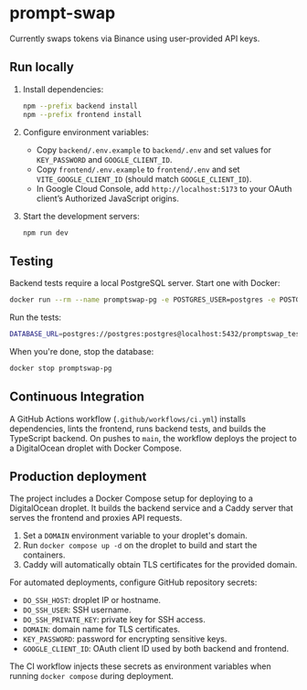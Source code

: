 # prompt-swap

Currently swaps tokens via Binance using user-provided API keys.

## Run locally

1. Install dependencies:

   ```bash
   npm --prefix backend install
   npm --prefix frontend install
   ```

2. Configure environment variables:

   - Copy `backend/.env.example` to `backend/.env` and set values for `KEY_PASSWORD` and `GOOGLE_CLIENT_ID`.
   - Copy `frontend/.env.example` to `frontend/.env` and set `VITE_GOOGLE_CLIENT_ID` (should match `GOOGLE_CLIENT_ID`).
   - In Google Cloud Console, add `http://localhost:5173` to your OAuth client’s Authorized JavaScript origins.

3. Start the development servers:

   ```bash
   npm run dev
   ```

## Testing

Backend tests require a local PostgreSQL server. Start one with Docker:

```bash
docker run --rm --name promptswap-pg -e POSTGRES_USER=postgres -e POSTGRES_PASSWORD=postgres -e POSTGRES_DB=promptswap_test -p 5432:5432 -d postgres:16
```

Run the tests:

```bash
DATABASE_URL=postgres://postgres:postgres@localhost:5432/promptswap_test npm test
```

When you're done, stop the database:

```bash
docker stop promptswap-pg
```

## Continuous Integration

A GitHub Actions workflow (`.github/workflows/ci.yml`) installs dependencies, lints the frontend, runs backend tests, and builds the TypeScript backend. On pushes to `main`, the workflow deploys the project to a DigitalOcean droplet with Docker Compose.

## Production deployment

The project includes a Docker Compose setup for deploying to a DigitalOcean droplet. It builds the backend service and a Caddy server that serves the frontend and proxies API requests.

1. Set a `DOMAIN` environment variable to your droplet's domain.
2. Run `docker compose up -d` on the droplet to build and start the containers.
3. Caddy will automatically obtain TLS certificates for the provided domain.

For automated deployments, configure GitHub repository secrets:
 - `DO_SSH_HOST`: droplet IP or hostname.
 - `DO_SSH_USER`: SSH username.
 - `DO_SSH_PRIVATE_KEY`: private key for SSH access.
 - `DOMAIN`: domain name for TLS certificates.
 - `KEY_PASSWORD`: password for encrypting sensitive keys.
 - `GOOGLE_CLIENT_ID`: OAuth client ID used by both backend and frontend.

The CI workflow injects these secrets as environment variables when running `docker compose` during deployment.
